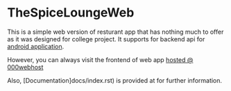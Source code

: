 # TheSpiceLoungeWeb

This is a simple web version of resturant app that has nothing much to offer as it was designed for college project.
It supports for backend api for [android application](https://github.com/omgitspradeep/TheSpiceLounge).

However, you can always visit the frontend of web app [hosted @ 000webhost](https://thespicelounge.000webhostapp.com/index.php )

Also, [Documentation]docs/index.rst) is provided at for further information.


